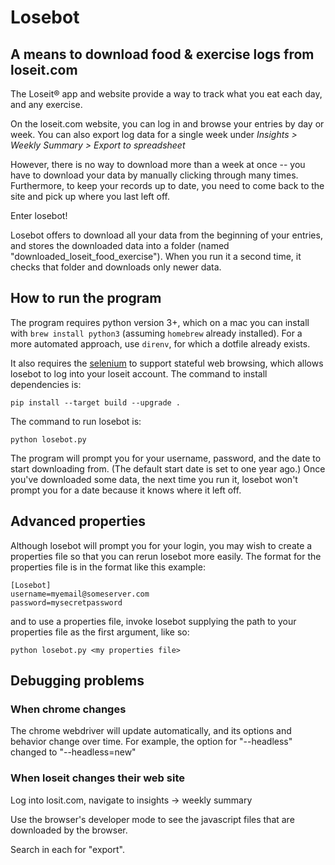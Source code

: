 # Losebot
## A means to download food & exercise logs from loseit.com 

The Loseit® app and website provide a way to track what you eat each day, and any exercise.

On the loseit.com website, you can log in and browse your entries by day or week. 
You can also export log data for a single week under _Insights > Weekly Summary > Export to spreadsheet_
 
However, there is no way to download more than a week at once -- you have to download your data by manually clicking through many times. 
Furthermore, to keep your records up to date, you need to come back to the site and pick up where you last left off.

Enter losebot!

Losebot offers to download all your data from the beginning of your entries,
and stores the downloaded data into a folder (named "downloaded_loseit_food_exercise"). When you run it a second time, it checks that folder and downloads
only newer data.

## How to run the program

The program requires python version 3+, which on a mac you can install with `brew install python3` (assuming `homebrew` already installed). For a more automated approach, use `direnv`, for which a dotfile already exists.

It also requires the [selenium](https://pypi.org/project/selenium/) to support stateful web browsing, which allows losebot to log into your loseit account. The command to install  dependencies is:

`pip install --target build --upgrade .`

The command to run losebot is:

`python losebot.py`

The program will prompt you for your username, password, and the date to start downloading from. 
(The default start date is set to one year ago.) Once you've downloaded some data, the next time
you run it, losebot won't prompt you for a date because it knows where it left off.

## Advanced properties

Although losebot will prompt you for your login, you may wish to create a properties 
file so that you can rerun losebot more easily. 
The format for the properties file is in the format like this example:

```properties
[Losebot]
username=myemail@someserver.com
password=mysecretpassword
```

and to use a properties file, invoke losebot supplying the path to your properties file as the first argument, like so: 

`python losebot.py <my properties file>`

## Debugging problems

### When chrome changes

The chrome webdriver will update automatically, and its options and behavior change over time. For example, the option for "--headless" changed to "--headless=new"
### When loseit changes their web site

Log into losit.com, navigate to insights -> weekly summary

Use the browser's developer mode to see the javascript files that are downloaded by the browser. 

Search in each for "export".
